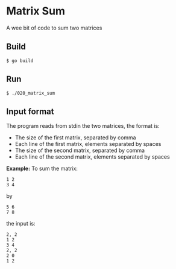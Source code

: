 Matrix Sum
==========

A wee bit of code to sum two matrices

Build
-----

```
$ go build
```

Run
---

```
$ ./020_matrix_sum
```

Input format
------------

The program reads from stdin the two matrices, the format is:

* The size of the first matrix, separated by comma
* Each line of the first matrix, elements separated by spaces
* The size of the second matrix, separated by comma
* Each line of the second matrix, elements separated by spaces

**Example:**
To sum the matrix:
```
1 2
3 4
```
by
```
5 6
7 8
```

the input is:
```
2, 2
1 2
3 4
2, 2
2 0
1 2

```
